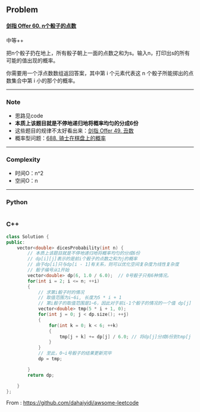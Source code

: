 ## Problem

#### [剑指 Offer 60. n个骰子的点数](https://leetcode.cn/problems/nge-tou-zi-de-dian-shu-lcof/)

中等++

把n个骰子扔在地上，所有骰子朝上一面的点数之和为s。输入n，打印出s的所有可能的值出现的概率。 

你需要用一个浮点数数组返回答案，其中第 i 个元素代表这 n 个骰子所能掷出的点数集合中第 i 小的那个的概率。

 

------

### Note

- 思路见code
- **本质上该题目就是不停地递归地将概率均匀的分成6份**
- 这些题目的规律不太好看出来：[剑指 Offer 49. 丑数](https://leetcode.cn/problems/chou-shu-lcof/)
- 概率型问题：[688. 骑士在棋盘上的概率](https://leetcode-cn.com/problems/knight-probability-in-chessboard/)

------

### Complexity

- 时间O：n^2
- 空间O：n

------

### Python

```python

```

### C++

```C++
class Solution {
public:
    vector<double> dicesProbability(int n) {
        // 本质上该题目就是不停地递归地将概率均匀的分成6份
        // dp[i][j]表示的是前i个骰子的点数之和为j的概率
        // 由于dp[i]只与dp[i - 1]有关系，则可以优化空间复杂度为线性复杂度
        // 骰子编号从1开始
        vector<double> dp(6, 1.0 / 6.0);  // 0号骰子只有6种情况。
        for(int i = 2; i <= n; ++i)
        {
            // 求第i骰子时的情况
            // 取值范围为i~6i, 长度为5 * i + 1
            // 第i骰子的取值范围是1~6，因此对于前i-1个骰子的情况的一个值 dp[j] 可以变为 dp[j] + 1 ~ dp[j] + 6， 因此将dp[j]的概率平均分到 dp[j] + 1 ~ dp[j] + 6即可。
            vector<double> tmp(5 * i + 1, 0);
            for(int j = 0; j < dp.size(); ++j)
            {
                for(int k = 0; k < 6; ++k)
                {
                    tmp[j + k] += dp[j] / 6.0; // 将dp[j]分成6份到tmp[j + 1] ~ tmp[j + 6]
                }
            }
            // 至此，0~i号骰子的结果更新完毕
            dp = tmp; 

        }
        return dp;

    }
};
```



From : https://github.com/dahaiyidi/awsome-leetcode
